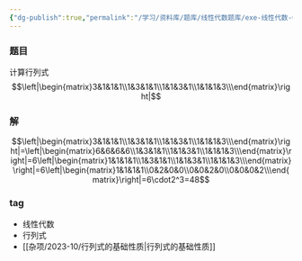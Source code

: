 ```yaml
---
{"dg-publish":true,"permalink":"/学习/资料库/题库/线性代数题库/exe-线性代数-00000005/","dgPassFrontmatter":true}
---
```


### 题目
计算行列式
$$\left|\begin{matrix}3&1&1&1\\1&3&1&1\\1&1&3&1\\1&1&1&3\\\end{matrix}\right|$$
### 解
$$\left|\begin{matrix}3&1&1&1\\1&3&1&1\\1&1&3&1\\1&1&1&3\\\end{matrix}\right|=\left|\begin{matrix}6&6&6&6\\1&3&1&1\\1&1&3&1\\1&1&1&3\\\end{matrix}\right|=6\left|\begin{matrix}1&1&1&1\\1&3&1&1\\1&1&3&1\\1&1&1&3\\\end{matrix}\right|=6\left|\begin{matrix}1&1&1&1\\0&2&0&0\\0&0&2&0\\0&0&0&2\\\end{matrix}\right|=6\cdot2^3=48$$
### tag
- 线性代数
- 行列式
- [[杂项/2023-10/行列式的基础性质\|行列式的基础性质]]